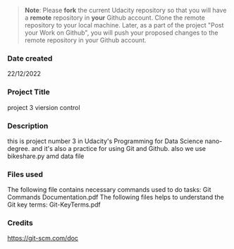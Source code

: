 >**Note**: Please **fork** the current Udacity repository so that you will have a **remote** repository in **your** Github account. Clone the remote repository to your local machine. Later, as a part of the project "Post your Work on Github", you will push your proposed changes to the remote repository in your Github account.

### Date created
22/12/2022

### Project Title
project 3 viersion control 

### Description
this is  project number 3  in Udacity's Programming for Data Science nano-degree. 
and it's also a practice for using Git and Github.
also we use bikeshare.py amd data file 

### Files used

The following file contains necessary commands used to do tasks:
Git Commands Documentation.pdf
The following files helps to understand the Git key terms:
Git-KeyTerms.pdf

### Credits

https://git-scm.com/doc 
